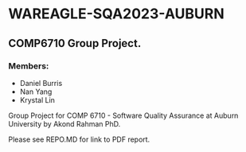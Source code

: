 
# WAREAGLE-SQA2023-AUBURN
## COMP6710 Group Project. 
### Members: 
* Daniel Burris
* Nan Yang
* Krystal Lin

Group Project for COMP 6710 - Software Quality Assurance at Auburn University by Akond Rahman PhD. 

Please see REPO.MD for link to PDF report. 
